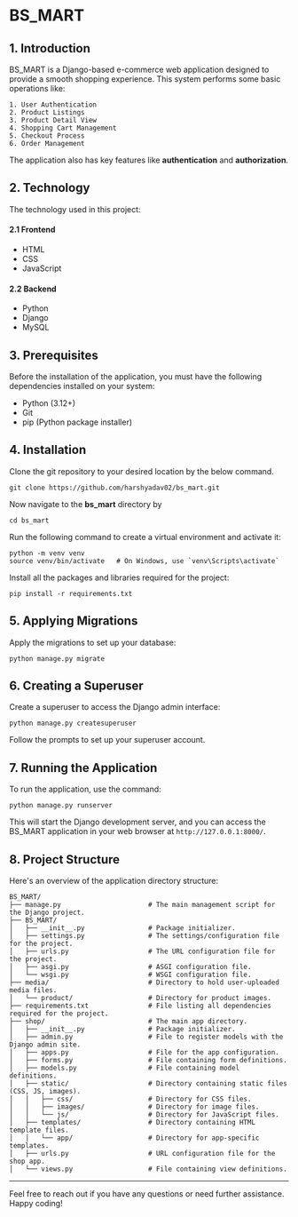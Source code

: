 # BS_MART

## 1. Introduction

BS_MART is a Django-based e-commerce web application designed to provide a smooth shopping experience. This system performs some basic operations like:

    1. User Authentication
    2. Product Listings
    3. Product Detail View
    4. Shopping Cart Management
    5. Checkout Process
    6. Order Management

The application also has key features like **authentication** and **authorization**.

## 2. Technology

The technology used in this project:
#### 2.1 Frontend   
- HTML
- CSS
- JavaScript

#### 2.2 Backend
- Python
- Django
- MySQL 

## 3. Prerequisites

Before the installation of the application, you must have the following dependencies installed on your system:

- Python (3.12+)
- Git
- pip (Python package installer)

## 4. Installation 

Clone the git repository to your desired location by the below command.

    git clone https://github.com/harshyadav02/bs_mart.git 

Now navigate to the **bs_mart** directory by

    cd bs_mart 

Run the following command to create a virtual environment and activate it:

    python -m venv venv
    source venv/bin/activate   # On Windows, use `venv\Scripts\activate`

Install all the packages and libraries required for the project:

    pip install -r requirements.txt  

## 5. Applying Migrations

Apply the migrations to set up your database:

    python manage.py migrate

## 6. Creating a Superuser

Create a superuser to access the Django admin interface:

    python manage.py createsuperuser

Follow the prompts to set up your superuser account.

## 7. Running the Application 

To run the application, use the command:

    python manage.py runserver

This will start the Django development server, and you can access the BS_MART application in your web browser at `http://127.0.0.1:8000/`.

## 8. Project Structure 

Here's an overview of the application directory structure:
```
BS_MART/
├── manage.py                      # The main management script for the Django project.
├── BS_MART/
│   ├── __init__.py                # Package initializer.
│   ├── settings.py                # The settings/configuration file for the project.
│   ├── urls.py                    # The URL configuration file for the project.
│   ├── asgi.py                    # ASGI configuration file.
│   └── wsgi.py                    # WSGI configuration file.
├── media/                         # Directory to hold user-uploaded media files.
│   └── product/                   # Directory for product images.
├── requirements.txt               # File listing all dependencies required for the project.
├── shop/                          # The main app directory.
│   ├── __init__.py                # Package initializer.
│   ├── admin.py                   # File to register models with the Django admin site.
│   ├── apps.py                    # File for the app configuration.
│   ├── forms.py                   # File containing form definitions.
│   ├── models.py                  # File containing model definitions.
│   ├── static/                    # Directory containing static files (CSS, JS, images).
│   │   ├── css/                   # Directory for CSS files.
│   │   ├── images/                # Directory for image files.
│   │   └── js/                    # Directory for JavaScript files.
│   ├── templates/                 # Directory containing HTML template files.
│   │   └── app/                   # Directory for app-specific templates.
│   ├── urls.py                    # URL configuration file for the shop app.
│   └── views.py                   # File containing view definitions.
```

---

Feel free to reach out if you have any questions or need further assistance. Happy coding!
